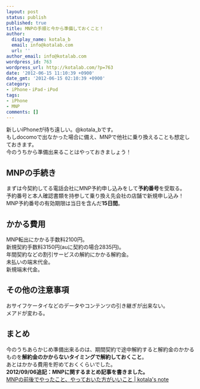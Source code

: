 ```yaml
---
layout: post
status: publish
published: true
title: MNPの手順と今から準備しておくこと！
author:
  display_name: kotala_b
  email: info@kotalab.com
  url: ''
author_email: info@kotalab.com
wordpress_id: 763
wordpress_url: http://kotalab.com/?p=763
date: '2012-06-15 11:10:39 +0900'
date_gmt: '2012-06-15 02:10:39 +0900'
category:
- iPhone・iPad・iPod
tags:
- iPhone
- MNP
comments: []
---
```

<p>新しいiPhoneが待ち遠しい。@kotala_bです。<br />
もしdocomoで出なかった場合に備え、MNPで他社に乗り換えることも想定しておきます。<br />
今のうちから準備出来ることはやっておきましょう！<br />
<!--more--></p>
<h2>MNPの手続き</h2>
<p>まずは今契約してる電話会社にMNP予約申し込みをして<strong>予約番号</strong>を受取る。<br />
予約番号と本人確認書類を持参して乗り換え先会社の店舗で新規申し込み！<br />
MNP予約番号の有効期限は当日を含んだ<strong>15日間</strong>。</p>
<h2>かかる費用</h2>
<p>MNP転出にかかる手数料2100円。<br />
新規契約手数料3150円(auに契約の場合2835円)。<br />
年間契約などの割引サービスの解約にかかる解約金。<br />
未払いの端末代金。<br />
新規端末代金。</p>
<h2>その他の注意事項</h2>
<p>おサイフケータイなどのデータやコンテンツの引き継ぎが出来ない。<br />
メアドが変わる。</p>
<h2>まとめ</h2>
<p>今のうちあらかじめ準備出来るのは、期間契約で途中解約すると解約金のかかるものを<strong>解約金のかからないタイミングで解約しておくこと</strong>。<br />
あとはかかる費用を貯めておくくらいでした。<br />
<strong>2012/09/06追記：MNPに関するまとめ記事を書きました。</strong><br />
<a href="http://kotalab.com/mnp-todobetter" target="_blank">MNPの前後でやったこと、やっておいた方がいいこと | kotala's note</a></p>
